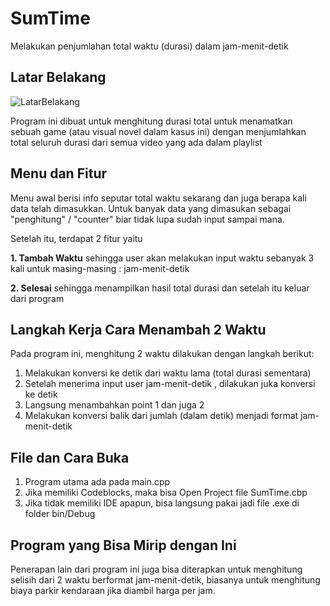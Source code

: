 # SumTime
Melakukan penjumlahan total waktu (durasi) dalam jam-menit-detik

## Latar Belakang

![LatarBelakang](https://drive.google.com/uc?id=149wlQ30Tr3Rji-yk2PFa1m1cQ1luqrYw)

Program ini dibuat untuk menghitung durasi total untuk menamatkan sebuah game (atau visual novel dalam kasus ini) dengan menjumlahkan total seluruh durasi dari semua video yang ada dalam playlist

## Menu dan Fitur

Menu awal berisi info seputar total waktu sekarang dan juga berapa kali data telah dimasukkan. Untuk banyak data yang dimasukan sebagai "penghitung" / "counter" biar tidak lupa sudah input sampai mana.

Setelah itu, terdapat 2 fitur yaitu 

**1. Tambah Waktu** sehingga user akan melakukan input waktu sebanyak 3 kali untuk masing-masing : jam-menit-detik

**2. Selesai** sehingga menampilkan hasil total durasi dan setelah itu keluar dari program

## Langkah Kerja Cara Menambah 2 Waktu

Pada program ini, menghitung 2 waktu dilakukan dengan langkah berikut:
1. Melakukan konversi ke detik dari waktu lama (total durasi sementara)
2. Setelah menerima input user jam-menit-detik , dilakukan juka konversi ke detik
3. Langsung menambahkan point 1 dan juga 2
4. Melakukan konversi balik dari jumlah (dalam detik) menjadi format jam-menit-detik

## File dan Cara Buka

1. Program utama ada pada main.cpp
2. Jika memiliki Codeblocks, maka bisa Open Project file SumTime.cbp
3. Jika tidak memiliki IDE apapun, bisa langsung pakai jadi file .exe di folder bin/Debug

## Program yang Bisa Mirip dengan Ini

Penerapan lain dari program ini juga bisa diterapkan untuk menghitung selisih dari 2 waktu berformat jam-menit-detik, biasanya untuk menghitung biaya parkir kendaraan jika diambil harga per jam.
